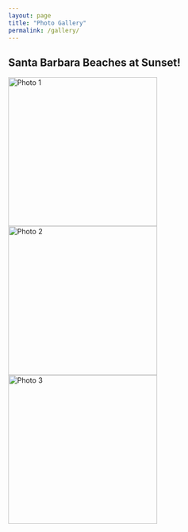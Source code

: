 ```yaml
---
layout: page
title: "Photo Gallery"
permalink: /gallery/
---
```


<h2>Santa Barbara Beaches at Sunset!</h2>

<div class="gallery">
  <img src="/gallery/1.JPG" alt="Photo 1" width="300"/>
  <img src="/gallery/2.jpg" alt="Photo 2" width="300"/>
  <img src="/gallery/3.jpg" alt="Photo 3" width="300"/>
</div>
